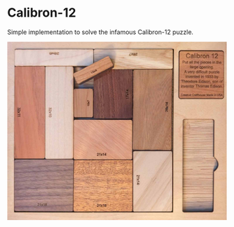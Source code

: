 # Calibron-12

Simple implementation to solve the infamous Calibron-12 puzzle.


![Calibron-12 Puzzle](img/calibron12.jpg)

